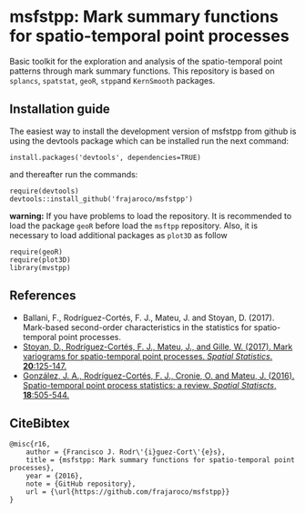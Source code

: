 # msfstpp: Mark summary functions for spatio-temporal point processes

Basic toolkit for the exploration and analysis of the spatio-temporal point patterns through mark summary functions. This repository is based on `splancs`, `spatstat`, `geoR`, `stpp`and `KernSmooth` packages.

## Installation guide

The easiest way to install the development version of msfstpp from github is using the devtools package which can be installed run the next command:
```
install.packages('devtools', dependencies=TRUE)
```
and thereafter run the commands:
```
require(devtools)
devtools::install_github('frajaroco/msfstpp')
```
**warning:** If you have problems to load the repository. It is recommended to load the package `geoR` before load the `msftpp` repository. Also, it is necessary to load additional packages as `plot3D` as follow
```
require(geoR)
require(plot3D)
library(mvstpp)
```

## References
- Ballani, F., Rodríguez-Cortés, F. J., Mateu, J. and Stoyan, D. (2017). Mark-based second-order characteristics in the statistics for spatio-temporal point processes.
- [Stoyan, D., Rodríguez-Cortés, F. J., Mateu, J., and Gille, W. (2017). Mark variograms for spatio-temporal point processes. *Spatial Statistics*. **20**:125-147.](http://www.sciencedirect.com/science/article/pii/S2211675317300696)
- [González, J. A., Rodríguez-Cortés, F. J., Cronie, O. and Mateu, J. (2016). Spatio-temporal point process statistics: a review. *Spatial Statiscts*, **18**:505-544.](http://www.sciencedirect.com/science/article/pii/S2211675316301130)

## CiteBibtex
```
@misc{r16,
	author = {Francisco J. Rodr\'{i}guez-Cort\'{e}s},
	title = {msfstpp: Mark summary functions for spatio-temporal point processes},
	year = {2016},
	note = {GitHub repository},
	url = {\url{https://github.com/frajaroco/msfstpp}}
}

```
